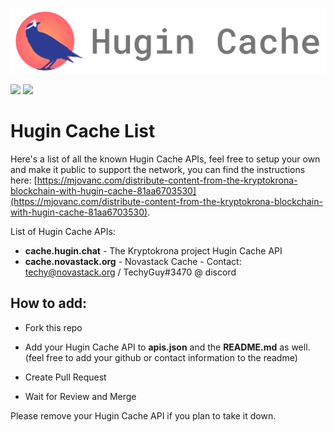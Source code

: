 <p align="center">
  <img src="hugin-cache.png" alt="Hugin Logo"/>
</p>

<p>
<a href="https://chat.kryptokrona.se"><img src="https://img.shields.io/discord/562673808582901793?label=Discord&logo=Discord&logoColor=white&style=plastic"></a>
<a href="https://twitter.com/kryptokrona"><img src="https://img.shields.io/twitter/follow/kryptokrona?style=social"></a>
</p>

# Hugin Cache List

Here's a list of all the known Hugin Cache APIs, feel free to setup your own and make it public to support the network, you can find the instructions here: [https://mjovanc.com/distribute-content-from-the-kryptokrona-blockchain-with-hugin-cache-81aa6703530](https://mjovanc.com/distribute-content-from-the-kryptokrona-blockchain-with-hugin-cache-81aa6703530).

List of Hugin Cache APIs:

- **cache.hugin.chat** - The Kryptokrona project Hugin Cache API
- **cache.novastack.org** - Novastack Cache - Contact: techy@novastack.org / TechyGuy#3470 @ discord

## How to add:

- Fork this repo

- Add your Hugin Cache API to **apis.json** and the **README.md** as well. <br>
  (feel free to add your github or contact information to the readme)

- Create Pull Request

- Wait for Review and Merge

Please remove your Hugin Cache API if you plan to take it down.

